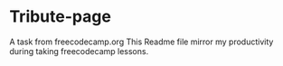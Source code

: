 # Tribute-page
A task from freecodecamp.org
This Readme file mirror my productivity during taking freecodecamp lessons.
